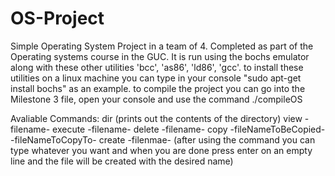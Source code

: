 # OS-Project

Simple Operating System Project in a team of 4. Completed as part of the Operating systems course in the GUC. 
It is run using the bochs emulator along with these other utilities 'bcc', 'as86', 'ld86', 'gcc'. to install these utilities on a linux machine you can type in your console "sudo apt-get install bochs" as an example. 
to compile the project you can go into the Milestone 3 file, open your console and use the command ./compileOS 

Avaliable Commands:
dir (prints out the contents of the directory)
view -filename-
execute -filename-
delete -filename-
copy -fileNameToBeCopied- -fileNameToCopyTo-
create -filenmae- (after using the command you can type whatever you want and when you are done press enter on an empty line and the file will be created with the desired name)

